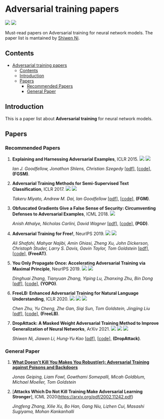 # Adversarial training papers
  
![](https://img.shields.io/github/stars/nishiwen1214/AT_Papers?style=flat-square)
![](https://img.shields.io/badge/PaperNumber-8-brightgreen)


Must-read papers on Adversarial training for neural network models. The paper list is mantained by [Shiwen Ni](https://github.com/nishiwen1214/).

## Contents

- [Adversarial training papers](#adversarial-training-papers)
  - [Contents](#contents)
  - [Introduction](#introduction)
  - [Papers](#papers)
    - [Recommended Papers](#recommended-papers)
    - [General Paper](#general-paper)

## Introduction

This is a paper list about **Adversarial training** for neural network models.


## Papers

### Recommended Papers

1. **Explaining and Harnessing Adversarial Examples**, ICLR 2015.  ![](https://img.shields.io/badge/Generalization-green) ![](https://img.shields.io/badge/Robustness-blue)

   *Ian J. Goodfellow, Jonathon Shlens, Christian Szegedy* [[pdf](https://arxiv.org/pdf/1412.6572.pdf)], [[code](https://github.com/facebookarchive/adversarial_image_defenses)], **(FGSM)**.

2. **Adversarial Training Methods for Semi-Supervised Text Classification**, ICLR 2017.  ![](https://img.shields.io/badge/Generalization-green) ![](https://img.shields.io/badge/Text-red)

   *Takeru Miyato, Andrew M. Dai, Ian Goodfellow* [[pdf](https://arxiv.org/pdf/1605.07725.pdf)], [[code](https://github.com/tensorflow/models)], **(FGM)**.

3. **Obfuscated Gradients Give a False Sense of Security: Circumventing Defenses to Adversarial Examples**, ICML 2018. ![](https://img.shields.io/badge/Robustness-blue)

   *Anish Athalye, Nicholas Carlini, David Wagner* [[pdf](https://arxiv.org/pdf/1802.00420.pdf)], [[code](https://github.com/anishathalye/obfuscated-gradients)], **(PGD)**.
   
4. **Adversarial Training for Free!**, NeurIPS 2019.  ![](https://img.shields.io/badge/Generalization-green) ![](https://img.shields.io/badge/Free-blue)

   *Ali Shafahi, Mahyar Najibi, Amin Ghiasi, Zheng Xu, John Dickerson, Christoph Studer, Larry S. Davis, Gavin Taylor, Tom Goldstein* [[pdf](https://arxiv.org/pdf/1904.12843.pdf)], [[code](https://github.com/mahyarnajibi/FreeAdversarialTraining)], **(FreeAT)**.

5. **You Only Propagate Once: Accelerating Adversarial Training via Maximal Principle**, NeurIPS 2019.  ![](https://img.shields.io/badge/Generalization-green) ![](https://img.shields.io/badge/accelerate-blue) 

   *Dinghuai Zhang, Tianyuan Zhang, Yiping Lu, Zhanxing Zhu, Bin Dong* [[pdf](https://arxiv.org/pdf/1905.00877.pdf)], [[code](https://github.com/a1600012888/YOPO-You-Only-Propagate-Once)], **(YOPO)**.
   
6. **FreeLB: Enhanced Adversarial Training for Natural Language Understanding**, ICLR 2020.  ![](https://img.shields.io/badge/Generalization-green) ![](https://img.shields.io/badge/Free-blue) ![](https://img.shields.io/badge/text-red)

   *Chen Zhu, Yu Cheng, Zhe Gan, Siqi Sun, Tom Goldstein, Jingjing Liu* [[pdf](https://arxiv.org/pdf/1909.11764.pdf)], [[code](https://github.com/zhuchen03/FreeLB)], **(FreeLB)**.
   
 7. **DropAttack: A Masked Weight Adversarial Training Method to Improve Generalization of Neural Networks**, ArXiv 2021.  ![](https://img.shields.io/badge/Generalization-green) ![](https://img.shields.io/badge/Masked-blue) ![](https://img.shields.io/badge/text-red)
    
    *Shiwen Ni, Jiawen Li, Hung-Yu Kao* [[pdf](https://arxiv.org/pdf/2108.12805.pdf)], [[code](https://github.com/nishiwen1214/dropattack)], **(DropAttack)**.  
   
### General Paper

 1. [**What Doesn't Kill You Makes You Robust(er): Adversarial Training against Poisons and Backdoors**](https://arxiv.org/pdf/2102.13624.pdf)

    *Jonas Geiping, Liam Fowl, Gowthami Somepalli, Micah Goldblum, Michael Moeller, Tom Goldstein*
 2. [**Attacks Which Do Not Kill Training Make Adversarial Learning Stronger**], ICML 2020(https://arxiv.org/pdf/2002.11242.pdf)

    *Jingfeng Zhang, Xilie Xu, Bo Han, Gang Niu, Lizhen Cui, Masashi Sugiyama, Mohan Kankanhalli*
